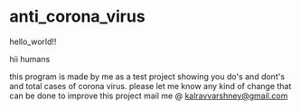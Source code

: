 # anti_corona_virus

hello_world!!

hii humans

this program is made by me as a test project
showing you do's and dont's and total cases of corona virus.
please let me know any kind of change that can be done to improve this project
mail me @ kalravvarshney@gmail.com
